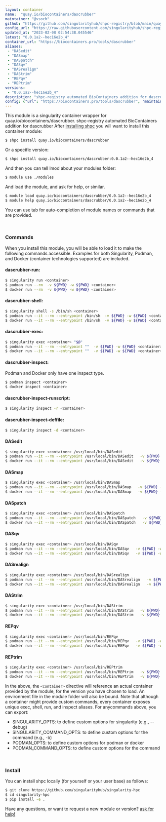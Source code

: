 ```yaml
---
layout: container
name:  "quay.io/biocontainers/dascrubber"
maintainer: "@vsoch"
github: "https://github.com/singularityhub/shpc-registry/blob/main/quay.io/biocontainers/dascrubber/container.yaml"
config_url: "https://raw.githubusercontent.com/singularityhub/shpc-registry/main/quay.io/biocontainers/dascrubber/container.yaml"
updated_at: "2023-02-08 02:54:38.045546"
latest: "0.0.1a2--hec16e2b_4"
container_url: "https://biocontainers.pro/tools/dascrubber"
aliases:
 - "DASedit"
 - "DASmap"
 - "DASpatch"
 - "DASqv"
 - "DASrealign"
 - "DAStrim"
 - "REPqv"
 - "REPtrim"
versions:
 - "0.0.1a2--hec16e2b_4"
description: "shpc-registry automated BioContainers addition for dascrubber"
config: {"url": "https://biocontainers.pro/tools/dascrubber", "maintainer": "@vsoch", "description": "shpc-registry automated BioContainers addition for dascrubber", "latest": {"0.0.1a2--hec16e2b_4": "sha256:be3064ed631087420ce88b26912ae3906e48081e81941a6f0ecf566428c888e9"}, "tags": {"0.0.1a2--hec16e2b_4": "sha256:be3064ed631087420ce88b26912ae3906e48081e81941a6f0ecf566428c888e9"}, "docker": "quay.io/biocontainers/dascrubber", "aliases": {"DASedit": "/usr/local/bin/DASedit", "DASmap": "/usr/local/bin/DASmap", "DASpatch": "/usr/local/bin/DASpatch", "DASqv": "/usr/local/bin/DASqv", "DASrealign": "/usr/local/bin/DASrealign", "DAStrim": "/usr/local/bin/DAStrim", "REPqv": "/usr/local/bin/REPqv", "REPtrim": "/usr/local/bin/REPtrim"}}
---
```


This module is a singularity container wrapper for quay.io/biocontainers/dascrubber.
shpc-registry automated BioContainers addition for dascrubber
After [installing shpc](#install) you will want to install this container module:


```bash
$ shpc install quay.io/biocontainers/dascrubber
```

Or a specific version:

```bash
$ shpc install quay.io/biocontainers/dascrubber:0.0.1a2--hec16e2b_4
```

And then you can tell lmod about your modules folder:

```bash
$ module use ./modules
```

And load the module, and ask for help, or similar.

```bash
$ module load quay.io/biocontainers/dascrubber/0.0.1a2--hec16e2b_4
$ module help quay.io/biocontainers/dascrubber/0.0.1a2--hec16e2b_4
```

You can use tab for auto-completion of module names or commands that are provided.

<br>

### Commands

When you install this module, you will be able to load it to make the following commands accessible.
Examples for both Singularity, Podman, and Docker (container technologies supported) are included.

#### dascrubber-run:

```bash
$ singularity run <container>
$ podman run --rm  -v ${PWD} -w ${PWD} <container>
$ docker run --rm  -v ${PWD} -w ${PWD} <container>
```

#### dascrubber-shell:

```bash
$ singularity shell -s /bin/sh <container>
$ podman run --it --rm --entrypoint /bin/sh  -v ${PWD} -w ${PWD} <container>
$ docker run --it --rm --entrypoint /bin/sh  -v ${PWD} -w ${PWD} <container>
```

#### dascrubber-exec:

```bash
$ singularity exec <container> "$@"
$ podman run --it --rm --entrypoint ""  -v ${PWD} -w ${PWD} <container> "$@"
$ docker run --it --rm --entrypoint ""  -v ${PWD} -w ${PWD} <container> "$@"
```

#### dascrubber-inspect:

Podman and Docker only have one inspect type.

```bash
$ podman inspect <container>
$ docker inspect <container>
```

#### dascrubber-inspect-runscript:

```bash
$ singularity inspect -r <container>
```

#### dascrubber-inspect-deffile:

```bash
$ singularity inspect -d <container>
```


#### DASedit

```bash
$ singularity exec <container> /usr/local/bin/DASedit
$ podman run --it --rm --entrypoint /usr/local/bin/DASedit   -v ${PWD} -w ${PWD} <container> -c " $@"
$ docker run --it --rm --entrypoint /usr/local/bin/DASedit   -v ${PWD} -w ${PWD} <container> -c " $@"
```


#### DASmap

```bash
$ singularity exec <container> /usr/local/bin/DASmap
$ podman run --it --rm --entrypoint /usr/local/bin/DASmap   -v ${PWD} -w ${PWD} <container> -c " $@"
$ docker run --it --rm --entrypoint /usr/local/bin/DASmap   -v ${PWD} -w ${PWD} <container> -c " $@"
```


#### DASpatch

```bash
$ singularity exec <container> /usr/local/bin/DASpatch
$ podman run --it --rm --entrypoint /usr/local/bin/DASpatch   -v ${PWD} -w ${PWD} <container> -c " $@"
$ docker run --it --rm --entrypoint /usr/local/bin/DASpatch   -v ${PWD} -w ${PWD} <container> -c " $@"
```


#### DASqv

```bash
$ singularity exec <container> /usr/local/bin/DASqv
$ podman run --it --rm --entrypoint /usr/local/bin/DASqv   -v ${PWD} -w ${PWD} <container> -c " $@"
$ docker run --it --rm --entrypoint /usr/local/bin/DASqv   -v ${PWD} -w ${PWD} <container> -c " $@"
```


#### DASrealign

```bash
$ singularity exec <container> /usr/local/bin/DASrealign
$ podman run --it --rm --entrypoint /usr/local/bin/DASrealign   -v ${PWD} -w ${PWD} <container> -c " $@"
$ docker run --it --rm --entrypoint /usr/local/bin/DASrealign   -v ${PWD} -w ${PWD} <container> -c " $@"
```


#### DAStrim

```bash
$ singularity exec <container> /usr/local/bin/DAStrim
$ podman run --it --rm --entrypoint /usr/local/bin/DAStrim   -v ${PWD} -w ${PWD} <container> -c " $@"
$ docker run --it --rm --entrypoint /usr/local/bin/DAStrim   -v ${PWD} -w ${PWD} <container> -c " $@"
```


#### REPqv

```bash
$ singularity exec <container> /usr/local/bin/REPqv
$ podman run --it --rm --entrypoint /usr/local/bin/REPqv   -v ${PWD} -w ${PWD} <container> -c " $@"
$ docker run --it --rm --entrypoint /usr/local/bin/REPqv   -v ${PWD} -w ${PWD} <container> -c " $@"
```


#### REPtrim

```bash
$ singularity exec <container> /usr/local/bin/REPtrim
$ podman run --it --rm --entrypoint /usr/local/bin/REPtrim   -v ${PWD} -w ${PWD} <container> -c " $@"
$ docker run --it --rm --entrypoint /usr/local/bin/REPtrim   -v ${PWD} -w ${PWD} <container> -c " $@"
```



In the above, the `<container>` directive will reference an actual container provided
by the module, for the version you have chosen to load. An environment file in the
module folder will also be bound. Note that although a container
might provide custom commands, every container exposes unique exec, shell, run, and
inspect aliases. For anycommands above, you can export:

 - SINGULARITY_OPTS: to define custom options for singularity (e.g., --debug)
 - SINGULARITY_COMMAND_OPTS: to define custom options for the command (e.g., -b)
 - PODMAN_OPTS: to define custom options for podman or docker
 - PODMAN_COMMAND_OPTS: to define custom options for the command

<br>

### Install

You can install shpc locally (for yourself or your user base) as follows:

```bash
$ git clone https://github.com/singularityhub/singularity-hpc
$ cd singularity-hpc
$ pip install -e .
```

Have any questions, or want to request a new module or version? [ask for help!](https://github.com/singularityhub/singularity-hpc/issues)